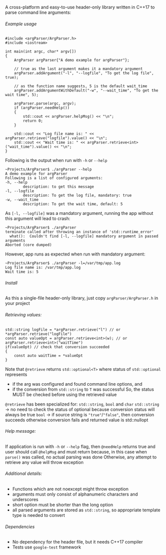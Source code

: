 A cross-platform and easy-to-use header-only library written in C++17 to parse command line arguments:

###### Example usage
```
#include <argParser/ArgParser.h>
#include <iostream>

int main(int argc, char* argv[])
{
    ArgParser argParser{"A demo example for argParser"};
    
    // true as the last argument makes it a mandatory argument
    argParser.addArgument("-l", "--logfile", "To get the log file", true);
    
    // as the function name suggests, 5 is the default wait_time
    argParser.addArgumentWithDefault("-w", "--wait_time", "To get the wait time", 5);

    argParser.parse(argc, argv);
    if (argParser.needHelp())
    {
        std::cout << argParser.helpMsg() << "\n";
        return 0;
    }

    std::cout << "Log file name is: " << argParser.retrieve("logfile").value() << "\n";
    std::cout << "Wait time is: " << argParser.retrieve<int>("wait_time").value() << "\n";
}
```

Following is the output when run with `-h` or `--help`
```
~Projects/ArgParser$ ./argParser --help
A demo example for argParser
Following is a list of configured arguments:
-h, --help
        description: to get this message
-l, --logfile
        description: To get the log file, mandatory: true
-w, --wait_time
        description: To get the wait time, default: 5
```

As `[-l, --logfile]` was a mandatory argument, running the app without this argument will lead to crash:
```
~Projects/ArgParser$ ./argParser
terminate called after throwing an instance of 'std::runtime_error'
  what():  Couldn't find [-l, --logfile] mandatory argument in passed arguments
Aborted (core dumped)

```
However, app runs as expected when run with mandatory argument:
```
~Projects/ArgParser$ ./argParser -l=/var/tmp/app.log
Log file name is: /var/tmp/app.log
Wait time is: 5
```

###### Install
As this a single-file header-only library, just copy `argParser/ArgParser.h` in your project


###### Retrieving values:
```      
std::string logFile = *argParser.retrieve("l") // or *argParser.retrieve("logFile")
const auto valueOpt = argParser.retrieve<int>(w); // or argParser.retrieve<int>("waitTime")
if(valueOpt) // check that conversion succeeded
{
    const auto waitTime = *valueOpt
}
```

Note that `@retrieve` returns `std::optional<T>` where status of `std::optional` represents
- if the arg was configured and found command line options, and
- if the conversion from `std::string` to `T` was successful
So, the status MUST be checked before using the retrieved value

`@retrieve` has been specialized for: `std::string`, `bool` and `char`
`std::string` -> no need to check the status of optional because conversion status will always be true
`bool` -> if source string is `"true"`/`"false"`, then conversion succeeds
          otherwise conversion fails and returned value is std::nullopt

###### Help message:
If application is run with `-h` or `--help` flag, then `@needHelp` returns true and user should call `@helpMsg`
and must return because, in this case when `parse()` was called, no actual parsing was done
Otherwise, any attempt to retrieve any value will throw exception

###### Additional details:
- Functions which are not noexcept might throw exception
- arguments must only consist of alphanumeric characters and underscores
- short option must be shorter than the long option
- all parsed arguments are stored as `std::string`, so appropriate template type is needed to convert 

###### Dependencies
- No dependency for the header file, but it needs C++17 compiler
- Tests use `google-test` framework